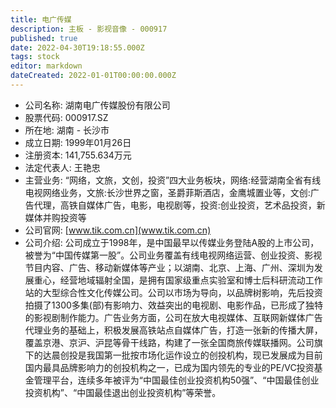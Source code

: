 ```yaml
---
title: 电广传媒
description: 主板 - 影视音像 - 000917
published: true
date: 2022-04-30T19:18:55.000Z
tags: stock
editor: markdown
dateCreated: 2022-01-01T00:00:00.000Z
---
```


- 公司名称: 湖南电广传媒股份有限公司
- 股票代码: 000917.SZ
- 所在地: 湖南 - 长沙市
- 成立日期: 1999年01月26日
- 注册资本: 141,755.634万元
- 法定代表人: 王艳忠
- 主营业务: “网络，文旅，文创，投资”四大业务板块，网络:经营湖南全省有线电视网络业务，文旅:长沙世界之窗，圣爵菲斯酒店，金鹰城置业等，文创:广告代理，高铁自媒体广告，电影，电视剧等，投资:创业投资，艺术品投资，新媒体并购投资等
- 公司官网: [www.tik.com.cn](www.tik.com.cn)
- 公司介绍: 公司成立于1998年，是中国最早以传媒业务登陆A股的上市公司，被誉为“中国传媒第一股”。公司业务覆盖有线电视网络运营、创业投资、影视节目内容、广告、移动新媒体等产业；以湖南、北京、上海、广州、深圳为发展重心，经营地域辐射全国，是拥有国家级重点实验室和博士后科研流动工作站的大型综合性文化传媒公司。公司以市场为导向，以品牌树影响，先后投资拍摄了1300多集(部)有影响力、效益突出的电视剧、电影作品，已形成了独特的影视剧制作能力。广告业务方面，公司在放大电视媒体、互联网新媒体广告代理业务的基础上，积极发展高铁站点自媒体广告，打造一张新的传播大屏，覆盖京港、京沪、沪昆等骨干线路，构建了一张全国商旅传媒联播网。公司旗下的达晨创投是我国第一批按市场化运作设立的创投机构，现已发展成为目前国内最具品牌影响力的创投机构之一，已成为国内领先的专业的PE/VC投资基金管理平台，连续多年被评为“中国最佳创业投资机构50强”、“中国最佳创业投资机构”、“中国最佳退出创业投资机构”等荣誉。


